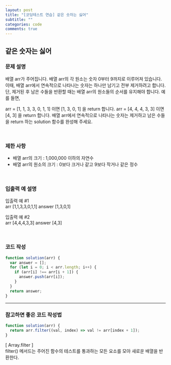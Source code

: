 ```yaml
---
layout: post
title: "[코딩테스트 연습] 같은 숫자는 싫어"
subtitle: ""
categories: code
comments: true
---
```


## 같은 숫자는 싫어

### 문제 설명

배열 arr가 주어집니다. 배열 arr의 각 원소는 숫자 0부터 9까지로 이루어져 있습니다. 이때, 배열 arr에서 연속적으로 나타나는 숫자는 하나만 남기고 전부 제거하려고 합니다. 단, 제거된 후 남은 수들을 반환할 때는 배열 arr의 원소들의 순서를 유지해야 합니다. 예를 들면,

arr = [1, 1, 3, 3, 0, 1, 1] 이면 [1, 3, 0, 1] 을 return 합니다.
arr = [4, 4, 4, 3, 3] 이면 [4, 3] 을 return 합니다.
배열 arr에서 연속적으로 나타나는 숫자는 제거하고 남은 수들을 return 하는 solution 함수를 완성해 주세요.

<br>

### 제한 사항

- 배열 arr의 크기 : 1,000,000 이하의 자연수
- 배열 arr의 원소의 크기 : 0보다 크거나 같고 9보다 작거나 같은 정수

<br>

### 입출력 예 설명

입출력 예 #1<br>
arr [1,1,3,3,0,1,1]
answer [1,3,0,1]

입출력 예 #2<br>
arr [4,4,4,3,3]
answer [4,3]

<br>

### 코드 작성

```js
function solution(arr) {
  var answer = [];
  for (let i = 0; i < arr.length; i++) {
    if (arr[i] !== arr[i + 1]) {
      answer.push(arr[i]);
    }
  }
  return answer;
}
```

<hr>

### 참고하면 좋은 코드 작성법

```js
function solution(arr) {
  return arr.filter((val, index) => val != arr[index + 1]);
}
```

[ Array.filter ] <br>
filter() 메서드는 주어진 함수의 테스트를 통과하는 모든 요소를 모아 새로운 배열을 반환한다.
